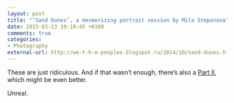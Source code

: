 ```yaml
---
layout: post
title: "‘Sand Dunes’, a mesmerizing portrait session by Mila Stepanova"
date: 2015-03-23 19:19:45 +0100
comments: true
categories: 
- Photography
external-url: http://we-t-h-e-peoplee.blogspot.ru/2014/10/sand-dunes.html
---
```


These are just ridiculous. And if that wasn’t enough, there’s also a [Part II](http://we-t-h-e-peoplee.blogspot.ru/2014/12/sand-dunes-ii.html), which might be even better.

Unreal.